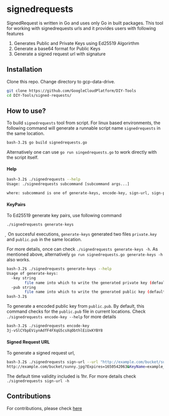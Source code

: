 # signedrequests

SignedRequest is written in Go and uses only Go in built packages. This tool for working with signedrequests urls and it provides users with following features

1. Generates Public and Private Keys using Ed25519 Algorirthm
2. Generate a base64 format for Public Keys
3. Generate a signed request url with signature


## Installation
Clone this repo. Change directory to gcp-data-drive.
```bash
git clone https://github.com/GoogleCloudPlatform/DIY-Tools
cd DIY-Tools/signed-requests/
```

## How to use?

To build `signedrequests` tool from script. For linux based environments, the following command will generate a runnable script name `signedrequests` in the same location.

```bash
bash-3.2$ go build signedrequests.go
```

Alternatively one can use `go run singedrequests.go` to work directly with the script itself.


#### Help

```bash
bash-3.2$ ./signedrequests --help
Usage: ./signedrequests subcommand [subcommand args...]

where: subcommand is one of generate-keys, encode-key, sign-url, sign-prefix, help
```

#### KeyPairs

To Ed25519 generate key pairs, use following command
```bash
./signedrequests generate-keys
```
̦
On succesful executions, `generate-keys` generated two files `private.key` and `public.pub` in the same location.

For more details, once can check `./signedrequests generate-keys -h`. As mentioned above, alternatively `go run signedrequests.go generate-keys -h` also works.

```bash
bash-3.2$ ./signedrequests generate-keys --help
Usage of generate-keys:
  -key string
    	file name into which to write the generated private key (default "private.key")
  -pub string
    	file name into which to write the generated public key (default "public.pub")
bash-3.2$

```

To generate a encoded public key from `public.pub`. By default, this command checks for the `public.pub` file in current locations. Check `./signedrequests encode-key --help` for more details
```bash
bash-3.2$ ./signedrequests encode-key
3j-vSlCYbpEViynAdfF4FXqG5csXqObthlEiUxKYBY8
```

#### Signed Request URL

To generate a signed request url,

```bash
bash-3.2$ ./signedrequests sign-url --url "http://example.com/bucket/sunny.jpg" --keyset example_keyset
http://example.com/bucket/sunny.jpg?Expires=1650542063&KeyName=example_keyset&Signature=3NOwNjha5yttobSKg3BveEzeBzTXQA3l4kij4QBJ0MT9I8QYrZQ0Sqyag4rwgU4_VcQTOaMmfQl0v9FOsmyqDw
```
The default time validity included is 1hr. For more details check `./signedrequests sign-url -h`



## Contributions


For contributions, please check [here](../contributing.md)
